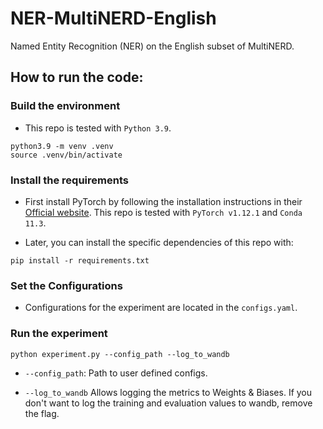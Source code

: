 # NER-MultiNERD-English
Named Entity Recognition (NER) on the English subset of MultiNERD.

## How to run the code:
### Build the environment
- This repo is tested with `Python 3.9`.
```
python3.9 -m venv .venv
source .venv/bin/activate
```

### Install the requirements
- First install PyTorch by following the installation instructions in their
[Official website](https://pytorch.org/get-started/locally/). This repo is tested with 
`PyTorch v1.12.1` and `Conda 11.3`.

- Later, you can install the specific dependencies of this repo with:
```
pip install -r requirements.txt
```

### Set the Configurations
- Configurations for the experiment are located in the `configs.yaml`.

### Run the experiment
```
python experiment.py --config_path --log_to_wandb
```
- `--config_path`: Path to user defined configs.

- `--log_to_wandb` Allows logging the metrics to Weights & Biases. If you don't want to log the training
and evaluation values to wandb, remove the flag.

